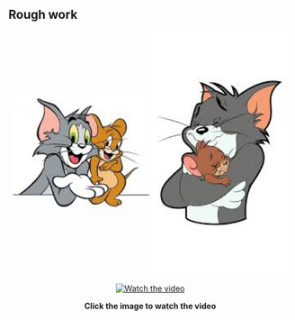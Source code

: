 ## Rough work

<p align="center">
  <img src="./public/left.jpg" width="48%"/>
  <img src="./public/right.jpg" width="48%"/>
</p>

<div align="center">
  <a href="https://www.w3schools.com/html/mov_bbb.mp4">
    <img src="./public/thumbnail.jpg" alt="Watch the video" width="600" />
  </a>
  <p><strong>Click the image to watch the video</strong></p>
</div>


